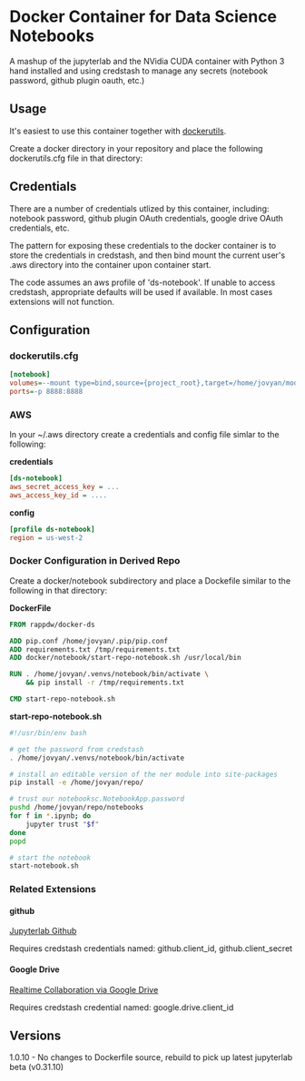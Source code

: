# Docker Container for Data Science Notebooks

A mashup of the jupyterlab and the NVidia CUDA container
with Python 3 hand installed and using credstash to manage any secrets (notebook password,
github plugin oauth, etc.)

## Usage
It's easiest to use this container together with [dockerutils](https://pypi.python.org/pypi/dockerutils).

Create a docker directory in your repository and place the following dockerutils.cfg file in that directory:

## Credentials
There are a number of credentials utlized by this container, including: notebook password, github plugin OAuth 
credentials, google drive OAuth credentials, etc.

The pattern for exposing these credentials to the docker container is to store the
credentials in credstash, and then bind mount the current user's .aws directory into
the container upon container start.

The code assumes an aws profile of 'ds-notebook'. If unable to access credstash, 
appropriate defaults will be used if available. In most cases extensions will not
function.

## Configuration
### dockerutils.cfg
```ini
[notebook]
volumes=--mount type=bind,source={project_root},target=/home/jovyan/model-ner -v /data:/data --mount type=bind,source=/Users/{user}/.aws,target=/home/jovyan/.aws
ports=-p 8888:8888
```

### AWS
In your ~/.aws directory create a credentials and config file simlar to the following:

**credentials**
```ini
[ds-notebook]
aws_secret_access_key = ...
aws_access_key_id = ....
```

**config**
```ini
[profile ds-notebook]
region = us-west-2
```

### Docker Configuration in Derived Repo
Create a docker/notebook subdirectory and place a Dockefile similar to the following in that directory:

**DockerFile**
```dockerfile
FROM rappdw/docker-ds

ADD pip.conf /home/jovyan/.pip/pip.conf
ADD requirements.txt /tmp/requirements.txt
ADD docker/notebook/start-repo-notebook.sh /usr/local/bin

RUN . /home/jovyan/.venvs/notebook/bin/activate \
    && pip install -r /tmp/requirements.txt

CMD start-repo-notebook.sh
```

**start-repo-notebook.sh**
```bash
#!/usr/bin/env bash

# get the password from credstash
. /home/jovyan/.venvs/notebook/bin/activate

# install an editable version of the ner module into site-packages
pip install -e /home/jovyan/repo/

# trust our notebooksc.NotebookApp.password
pushd /home/jovyan/repo/notebooks
for f in *.ipynb; do
    jupyter trust "$f"
done
popd

# start the notebook
start-notebook.sh
```
### Related Extensions
#### github
[Jupyterlab Github](https://github.com/jupyterlab/jupyterlab-github)

Requires credstash credentials named: github.client_id, github.client_secret

#### Google Drive
[Realtime Collaboration via Google Drive](https://github.com/jupyterlab/jupyterlab-google-drive/blob/master/docs/advanced.md#Realtime-API)

Requires credstash credential named: google.drive.client_id

## Versions

1.0.10 - No changes to Dockerfile source, rebuild to pick up latest jupyterlab beta (v0.31.10)